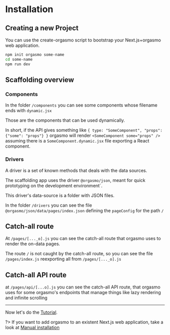 # Installation

## Creating a new Project

You can use the create-orgasmo script to bootstrap your Next.js+orgasmo web application.

```bash
npm init orgasmo some-name
cd some-name
npm run dev
```

## Scaffolding overview

### Components

In the folder `/components` you can see some components whose filename ends with `dynamic.jsx`

Those are the components that can be used dynamically.

In short, if the API gives something like `{ type: "SomeComponent", "props": {"some": "props"} }` orgasmo will render `<SomeComponent some="props" />` assuming there is a `SomeComponent.dynamic.jsx` file exporting a React component.

### Drivers

A driver is a set of known methods that deals with the data sources.

The scaffolding app uses the driver `@orgasmo/json`, meant for quick prototyping on the development environment`.

This driver's data-source is a folder with JSON files.

In the folder `/drivers` you can see the file `@orgasmo/json/data/pages/index.json` defining the `pageConfig` for the path `/`

## Catch-all route

At `/pages/[..._o].js` you can see the catch-all route that orgasmo uses to render the on-data pages.

The route `/` is not caught by the catch-all route, so you can see the file `/pages/index.js` reexporting all from `/pages/[..._o].js`

## Catch-all API route

at `/pages/api/[...o].js` you can see the catch-all API route, that orgasmo uses for some orgasmo's endpoints that manage things like lazy rendering and infinite scrolling

---

Now let's do the [Tutorial](GettingStarted/Tutorial.md).

?> If you want to add orgasmo to an existent Next.js web application, take a look at [Manual installation](Advanced/ManualInstallation.md)

